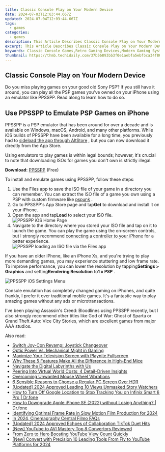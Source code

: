 ```yaml
---
title: Classic Console Play on Your Modern Device
date: 2024-07-03T12:03:44.667Z
updated: 2024-07-04T12:03:44.667Z
tags:
  - games
categories:
  - games
description: This Article Describes Classic Console Play on Your Modern Device
excerpt: This Article Describes Classic Console Play on Your Modern Device
keywords: Classic Console Games,Retro Gaming Devices,Modern Gaming Systems,Old Console Play,Nostalgia Gaming,Emulate Classic Games,Console to Modern Device
thumbnail: https://thmb.techidaily.com/37b56893bb3f0e1aebfa5ebfbca34f8037db29ed8a731b991532309ef68ee1fd.jpg
---
```


## Classic Console Play on Your Modern Device

 Do you miss playing games on your good old Sony PSP? If you still have it around, you can play all the PSP games you've owned on your iPhone using an emulator like PPSSPP. Read along to learn how to do so.

## Use PPSSPP to Emulate PSP Games on iPhone

 PPSSPP is a PSP emulator that has been around for over a decade and is available on Windows, macOS, Android, and many other platforms. While iOS builds of PPSSPP have been available for a long time, you previously had to [sideload the app through AltStore](https://www.makeuseof.com/how-to-sideload-iphone-apps-without-jailbreak/) , but you can now download it directly from the App Store.

 Using emulators to play games is within legal bounds; however, it's crucial to note that downloading ISOs for games you don't own is strictly illegal.

**Download:** [PPSSPP](https://apps.apple.com/us/app/ppsspp-psp-emulator/id6496972903) (Free)

To install and emulate games using PPSSPP, follow these steps:

1. Use the Files app to save the ISO file of your game in a directory you can remember. You can extract the ISO file of a game you own using a PSP with custom firmware like [pspunk](https://www.pspunk.com/) .
2. Go to PPSSPP's App Store page and tap**Get** to download and install it on your iPhone.
3. Open the app and tap**Load** to select your ISO file.  
![PPSSPP iOS Home Page](https://static1.makeuseofimages.com/wordpress/wp-content/uploads/2024/05/ppsspp-ios-home-page.PNG)
4. Navigate to the directory where you stored your ISO file and tap on it to launch the game. You can play the game using the on-screen controls, but I strongly recommend [connecting a controller to your iPhone](https://www.makeuseof.com/how-to-connect-ps5-controller-to-phone/) for a better experience.  
![PPSSPP loading an ISO file via the Files app](https://static1.makeuseofimages.com/wordpress/wp-content/uploads/2024/05/ppsspp-loading-an-iso-file-via-the-files-app.PNG)

 If you have an older iPhone, like an iPhone Xs, and you're trying to play more demanding games, you may experience stuttering and low frame rate. To improve performance, you can lower the resolution by tapping**Settings > Graphics** and setting**Rendering Resolution** to**1 x PSP** .

![PPSSPP iOS Settings Menu](https://static1.makeuseofimages.com/wordpress/wp-content/uploads/2024/05/ppsspp-ios-settings-menu.PNG)

 Console emulation has completely changed gaming on iPhones, and quite frankly, I prefer it over traditional mobile games. It's a fantastic way to play amazing games without any ads or microtransactions.

 I've been playing Assassin's Creed: Bloodlines using PPSSPP recently, but I also strongly recommend other titles like God of War: Ghost of Sparta or Grand Theft Auto: Vice City Stories, which are excellent games from major AAA studios.


<ins class="adsbygoogle"
     style="display:block"
     data-ad-format="autorelaxed"
     data-ad-client="ca-pub-7571918770474297"
     data-ad-slot="1223367746"></ins>



<ins class="adsbygoogle"
     style="display:block"
     data-ad-client="ca-pub-7571918770474297"
     data-ad-slot="8358498916"
     data-ad-format="auto"
     data-full-width-responsive="true"></ins>

<span class="atpl-alsoreadstyle">Also read:</span>
<div><ul>
<li><a href="https://games-able.techidaily.com/switch-joy-con-revamp-joystick-changeover/"><u>Switch Joy-Con Revamp: Joystick Changeover</u></a></li>
<li><a href="https://games-able.techidaily.com/optic-power-vs-mechanical-might-in-gaming/"><u>Optic Power Vs. Mechanical Might in Gaming</u></a></li>
<li><a href="https://games-able.techidaily.com/maximize-your-television-screen-with-playnite-fullscreen/"><u>Maximize Your Television Screen with Playnite Fullscreen</u></a></li>
<li><a href="https://games-able.techidaily.com/why-these-5-features-make-all-the-difference-in-high-end-mice/"><u>Why These 5 Features Make All the Difference in High-End Mice</u></a></li>
<li><a href="https://games-able.techidaily.com/1719166387773-navigate-the-digital-labyrinths-with-us/"><u>Navigate the Digital Labyrinths with Us</u></a></li>
<li><a href="https://games-able.techidaily.com/peering-into-virtual-world-costs-4-detail-driven-insights/"><u>Peering Into Virtual World Costs: 4 Detail-Driven Insights</u></a></li>
<li><a href="https://games-able.techidaily.com/overcoming-unwanted-mouse-wheel-vibrations/"><u>Overcoming Unwanted Mouse Wheel Vibrations</u></a></li>
<li><a href="https://games-able.techidaily.com/6-sensible-reasons-to-choose-a-regular-pc-screen-over-hdr/"><u>6 Sensible Reasons to Choose a Regular PC Screen Over HDR</u></a></li>
<li><a href="https://instagram-clips.techidaily.com/updated-2024-approved-leading-10-views-unmasked-story-watchers/"><u>[Updated] 2024 Approved  Leading 10 Views  Unmasked Story Watchers</u></a></li>
<li><a href="https://android-location-track.techidaily.com/how-to-turn-off-google-location-to-stop-tracking-you-on-infinix-smart-8-pro-drfone-by-drfone-virtual-android/"><u>How to Turn Off Google Location to Stop Tracking You on Infinix Smart 8 Pro | Dr.fone</u></a></li>
<li><a href="https://techidaily.com/how-to-downgrade-apple-iphone-se-2022-without-losing-anything-drfone-by-drfone-ios-system-repair-ios-system-repair/"><u>How to Downgrade Apple iPhone SE (2022) without Losing Anything? | Dr.fone</u></a></li>
<li><a href="https://some-knowledge.techidaily.com/identifying-optimal-frame-rate-in-slow-motion-film-production-for-2024/"><u>Identifying Optimal Frame Rate in Slow Motion Film Production for 2024</u></a></li>
<li><a href="https://extra-tips.techidaily.com/in-2024-cinemagraphy-central-filmo-faqs/"><u>In 2024, Cinemagraphy Central  Filmo FAQs</u></a></li>
<li><a href="https://tiktok-videos.techidaily.com/updated-2024-approved-echoes-of-collaboration-tiktok-duet-hits/"><u>[Updated] 2024 Approved  Echoes of Collaboration  TikTok Duet Hits</u></a></li>
<li><a href="https://facebook-record-videos.techidaily.com/new-youtube-to-avi-mastery-top-8-convertors-reviewed/"><u>[New] YouTube to AVI Mastery  Top 8 Convertors Reviewed</u></a></li>
<li><a href="https://youtube-videos.techidaily.com/from-zero-to-hero-boosting-youtube-view-count-quickly/"><u>From Zero to Hero  Boosting YouTube View Count Quickly</u></a></li>
<li><a href="https://facebook-video-share.techidaily.com/new-convert-with-precision-10-leading-tools-from-flv-to-youtube-platforms-for-2024/"><u>[New] Convert with Precision  10 Leading Tools From Flv to YouTube Platforms for 2024</u></a></li>
</ul></div>
